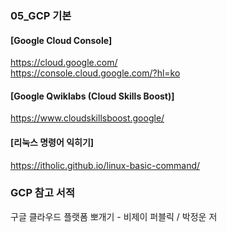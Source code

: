### 05_GCP 기본

#### [Google Cloud Console]
https://cloud.google.com/   <br>
https://console.cloud.google.com/?hl=ko

#### [Google Qwiklabs (Cloud Skills Boost)]
https://www.cloudskillsboost.google/  <br>

#### [리눅스 명령어 익히기] <br>
https://itholic.github.io/linux-basic-command/


### GCP 참고 서적

구글 클라우드 플랫폼 뽀개기  - 비제이 퍼블릭 / 박정운 저

